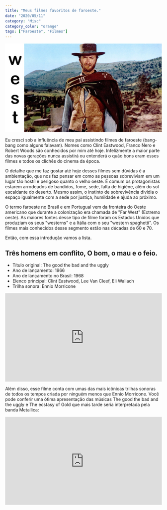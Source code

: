 ```yaml
---
title: "Meus filmes favoritos de faroeste."
date: "2020/05/11"
category: "Misc"
category_color: "orange"
tags: ["Faroeste", "Filmes"]
---
```


![Wild West](./ww.jpg)

Eu cresci sob a influência de meu pai assistindo filmes de faroeste (bang-bang como alguns falavam). Nomes como Clint Eastwood, Franco Nero e Robert Woods são conhecidos por mim até hoje. Infelizmente a maior parte das novas gerações nunca assistirá ou entenderá o quão bons eram esses filmes e todos os clichês do cinema da época. 

O detalhe que me faz gostar até hoje desses filmes sem dúvidas é a ambientação, que nos faz pensar em como as pessoas sobreviviam em um lugar tão hostíl e perigoso quanto o velho oeste. É comum os protagonistas estarem arrodeados de bandidos, fome, sede, falta de higiêne, além do sol escaldante do deserto. Mesmo assim, o instinto de sobrevivência dividia o espaço igualmente com a sede por justiça, humildade e ajuda ao próximo.

O termo faroeste no Brasil e em Portugual vem da fronteira do Oeste americano que durante a colonização era chamada de "Far West" (Extremo oeste). As maiores fontes desse tipo de filme foram os Estados Unidos que produziam os seus "westerns" e a Itália com o seu "western spaghetti". Os filmes mais conhecidos desse segmento estão nas décadas de 60 e 70.

Então, com essa introdução vamos a lista.

## Três homens em conflito, O bom, o mau e o feio.

- Título original: The good the bad and the uggly
- Ano de lançamento: 1966
- Ano de lançamento no Brasil: 1968
- Elenco principal: Clint Eastwood, Lee Van Cleef, Eli Wallach
- Trilha sonora: Ennio Morricone

<style>.embed-container { position: relative; padding-bottom: 56.25%; height: 0; overflow: hidden; max-width: 100%; } .embed-container iframe, .embed-container object, .embed-container embed { position: absolute; top: 0; left: 0; width: 100%; height: 100%; }</style><div class='embed-container'><iframe src='https://www.youtube.com/embed/El5N9z7t3DM' frameborder='0' allowfullscreen></iframe></div>

Além disso, esse filme conta com umas das mais icônicas trilhas sonoras de todos os tempos criada por ninguém menos que Ennio Morricone. Você pode conferir uma ótima apresentação das músicas The good the bad and the uggly e The ecstasy of Gold que mais tarde seria interpretada pela banda Metallica:

<style>.embed-container { position: relative; padding-bottom: 56.25%; height: 0; overflow: hidden; max-width: 100%; } .embed-container iframe, .embed-container object, .embed-container embed { position: absolute; top: 0; left: 0; width: 100%; height: 100%; }</style><div class='embed-container'><iframe src='https://www.youtube.com/embed/enuOArEfqGo' frameborder='0' allowfullscreen></iframe></div>